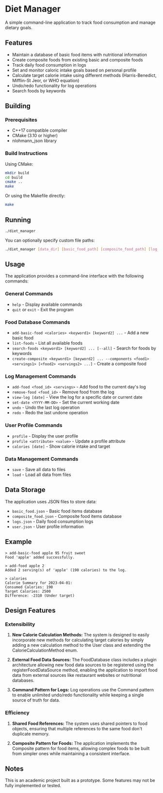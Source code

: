 # Diet Manager

A simple command-line application to track food consumption and manage dietary goals.

## Features

- Maintain a database of basic food items with nutritional information
- Create composite foods from existing basic and composite foods
- Track daily food consumption in logs
- Set and monitor caloric intake goals based on personal profile
- Calculate target calorie intake using different methods (Harris-Benedict, Mifflin-St Jeor, or WHO equation)
- Undo/redo functionality for log operations
- Search foods by keywords

## Building

### Prerequisites

- C++17 compatible compiler
- CMake (3.10 or higher)
- nlohmann_json library

### Build Instructions

Using CMake:

```bash
mkdir build
cd build
cmake ..
make
```

Or using the Makefile directly:

```bash
make
```

## Running

```bash
./diet_manager
```

You can optionally specify custom file paths:

```bash
./diet_manager [data_dir] [basic_food_path] [composite_food_path] [log_path] [user_path]
```

## Usage

The application provides a command-line interface with the following commands:

### General Commands

- `help` - Display available commands
- `quit` or `exit` - Exit the program

### Food Database Commands

- `add-basic-food <calories> <keyword1> [keyword2] ...` - Add a new basic food
- `list-foods` - List all available foods
- `search-foods <keyword1> [keyword2] ... [--all]` - Search for foods by keywords
- `create-composite <keyword1> [keyword2] ... --components <food1> <servings1> [<food2> <servings2> ...]` - Create a composite food

### Log Management Commands

- `add-food <food_id> <servings>` - Add food to the current day's log
- `remove-food <food_id>` - Remove food from the log
- `view-log [date]` - View the log for a specific date or current date
- `set-date <YYYY-MM-DD>` - Set the current working date
- `undo` - Undo the last log operation
- `redo` - Redo the last undone operation

### User Profile Commands

- `profile` - Display the user profile
- `profile <attribute> <value>` - Update a profile attribute
- `calories [date]` - Show calorie intake and target

### Data Management Commands

- `save` - Save all data to files
- `load` - Load all data from files

## Data Storage

The application uses JSON files to store data:

- `basic_food.json` - Basic food items database
- `composite_food.json` - Composite food items database
- `logs.json` - Daily food consumption logs
- `user.json` - User profile information

## Example

```
> add-basic-food apple 95 fruit sweet
Food 'apple' added successfully.

> add-food apple 2
Added 2 serving(s) of 'apple' (190 calories) to the log.

> calories
Calorie Summary for 2023-04-01:
Consumed Calories: 190
Target Calories: 2500
Difference: -2310 (Under target)
```

## Design Features

### Extensibility

1. **New Calorie Calculation Methods:** The system is designed to easily incorporate new methods for calculating target calories by simply adding a new calculation method to the User class and extending the CalorieCalculationMethod enum.

2. **External Food Data Sources:** The FoodDatabase class includes a plugin architecture allowing new food data sources to be registered using the registerFoodDataSource method, enabling the application to import food data from external sources like restaurant websites or nutritional databases.

3. **Command Pattern for Logs:** Log operations use the Command pattern to enable unlimited undo/redo functionality while keeping a single source of truth for data.

### Efficiency

1. **Shared Food References:** The system uses shared pointers to food objects, ensuring that multiple references to the same food don't duplicate memory.

2. **Composite Pattern for Foods:** The application implements the Composite pattern for food items, allowing complex foods to be built from simpler ones while maintaining a consistent interface.

## Notes

This is an academic project built as a prototype. Some features may not be fully implemented or tested.
